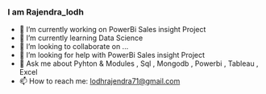 ### I am Rajendra_lodh 

- 🔭 I’m currently working on PowerBi Sales insight Project  
- 🌱 I’m currently learning Data Science 
- 👯 I’m looking to collaborate on ...
- 🤔 I’m looking for help with PowerBi Sales insight Project  
- 💬 Ask me about Pyhton & Modules , Sql , Mongodb , Powerbi , Tableau , Excel  
- 📫 How to reach me: lodhrajendra71@gmail.com 


